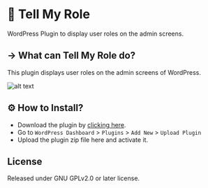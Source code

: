# 🎯 Tell My Role

WordPress Plugin to display user roles on the admin screens.

## → What can Tell My Role do?
This plugin displays user roles on the admin screens of WordPress.

![alt text](https://i.imgur.com/x9YrRSn.jpg "Tell My Role")

## ⚙️ How to Install?
- Download the plugin by [clicking here](https://github.com/asharirfan/tell-my-role/archive/master.zip).
- Go to `WordPress Dashboard` > `Plugins` > `Add New` > `Upload Plugin` 
- Upload the plugin zip file here and activate it.

## License
Released under GNU GPLv2.0 or later license.
